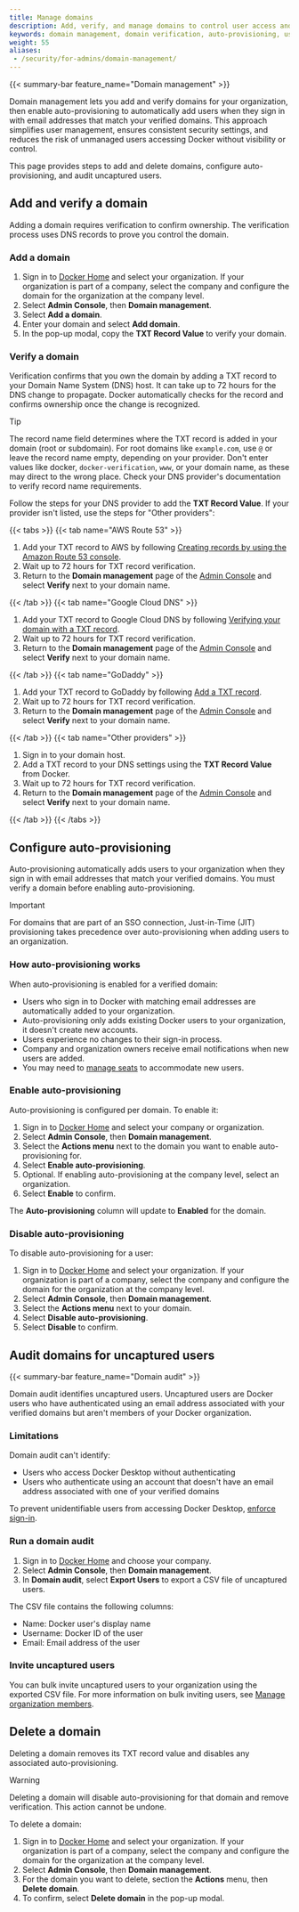 ```yaml
---
title: Manage domains
description: Add, verify, and manage domains to control user access and enable auto-provisioning in Docker organizations
keywords: domain management, domain verification, auto-provisioning, user management, DNS, TXT record, Admin Console
weight: 55
aliases:
 - /security/for-admins/domain-management/
---
```


{{< summary-bar feature_name="Domain management" >}}

Domain management lets you add and verify domains for your organization, then enable auto-provisioning to automatically add users when they sign in with email addresses that match your verified domains. This approach simplifies user management, ensures consistent security settings, and reduces the risk of unmanaged users accessing Docker without visibility or control.

This page provides steps to add and delete domains, configure auto-provisioning, and audit uncaptured users.

## Add and verify a domain

Adding a domain requires verification to confirm ownership. The verification process uses DNS records to prove you control the domain.

### Add a domain

1. Sign in to [Docker Home](https://app.docker.com) and select
your organization. If your organization is part of a company, select the company
and configure the domain for the organization at the company level.
1. Select **Admin Console**, then **Domain management**.
1. Select **Add a domain**.
1. Enter your domain and select **Add domain**.
1. In the pop-up modal, copy the **TXT Record Value** to verify your domain.

### Verify a domain

Verification confirms that you own the domain by adding a TXT record to your Domain Name System (DNS) host. It can take up to 72 hours for the DNS change to propagate. Docker automatically checks for the record and confirms ownership once the change is recognized.

> [!TIP]
>
> The record name field determines where the TXT record is added in your domain (root or subdomain). For root domains like `example.com`, use `@` or leave the record name empty, depending on your provider. Don't enter values like docker, `docker-verification`, `www`, or your domain name, as these may direct to the wrong place. Check your DNS provider's documentation to verify record name requirements.

Follow the steps for your DNS provider to add the **TXT Record Value**. If
your provider isn't listed, use the steps for "Other providers":

{{< tabs >}}
{{< tab name="AWS Route 53" >}}

1. Add your TXT record to AWS by following [Creating records by using the Amazon Route 53 console](https://docs.aws.amazon.com/Route53/latest/DeveloperGuide/resource-record-sets-creating.html).
1. Wait up to 72 hours for TXT record verification.
1. Return to the **Domain management** page of the
[Admin Console](https://app.docker.com/admin) and select **Verify** next to
your domain name.

{{< /tab >}}
{{< tab name="Google Cloud DNS" >}}

1. Add your TXT record to Google Cloud DNS by following [Verifying your domain with a TXT record](https://cloud.google.com/identity/docs/verify-domain-txt).
1. Wait up to 72 hours for TXT record verification.
1. Return to the **Domain management** page of the
[Admin Console](https://app.docker.com/admin) and select **Verify** next to
your domain name.

{{< /tab >}}
{{< tab name="GoDaddy" >}}

1. Add your TXT record to GoDaddy by following [Add a TXT record](https://www.godaddy.com/help/add-a-txt-record-19232).
1. Wait up to 72 hours for TXT record verification.
1. Return to the **Domain management** page of the
[Admin Console](https://app.docker.com/admin) and select **Verify** next to
your domain name.

{{< /tab >}}
{{< tab name="Other providers" >}}

1. Sign in to your domain host.
1. Add a TXT record to your DNS settings using the **TXT Record Value** from Docker.
1. Wait up to 72 hours for TXT record verification.
1. Return to the **Domain management** page of the
[Admin Console](https://app.docker.com/admin) and select **Verify** next to
your domain name.

{{< /tab >}}
{{< /tabs >}}

## Configure auto-provisioning

Auto-provisioning automatically adds users to your organization when they sign in with email addresses that match your verified domains. You must verify a domain before enabling auto-provisioning.

> [!IMPORTANT]
>
> For domains that are part of an SSO connection, Just-in-Time (JIT) provisioning takes precedence over auto-provisioning when adding users to an organization.

### How auto-provisioning works

When auto-provisioning is enabled for a verified domain:

- Users who sign in to Docker with matching email addresses are automatically added to your organization.
- Auto-provisioning only adds existing Docker users to your organization, it doesn't create new accounts.
- Users experience no changes to their sign-in process.
- Company and organization owners receive email notifications when new users are added.
- You may need to [manage seats](/manuals/subscription/manage-seats.md) to accommodate new users.

### Enable auto-provisioning

Auto-provisioning is configured per domain. To enable it:

1. Sign in to [Docker Home](https://app.docker.com) and select
your company or organization.
1. Select **Admin Console**, then **Domain management**.
1. Select the **Actions menu** next to the domain you want to enable
auto-provisioning for.
1. Select **Enable auto-provisioning**.
1. Optional. If enabling auto-provisioning at the company level, select an
organization.
1. Select **Enable** to confirm.

The **Auto-provisioning** column will update to **Enabled** for the domain.

### Disable auto-provisioning

To disable auto-provisioning for a user:

1. Sign in to [Docker Home](https://app.docker.com) and select
your organization. If your organization is part of a company, select the company
and configure the domain for the organization at the company level.
1. Select **Admin Console**, then **Domain management**.
1. Select the **Actions menu** next to your domain.
1. Select **Disable auto-provisioning**.
1. Select **Disable** to confirm.

## Audit domains for uncaptured users

{{< summary-bar feature_name="Domain audit" >}}

Domain audit identifies uncaptured users. Uncaptured users are Docker users who have authenticated using an email address associated with your verified domains but aren't members of your Docker organization.

### Limitations

Domain audit can't identify:

- Users who access Docker Desktop without authenticating
- Users who authenticate using an account that doesn't have an
email address associated with one of your verified domains

To prevent unidentifiable users from accessing Docker Desktop, [enforce sign-in](/manuals/enterprise/security/enforce-sign-in/_index.md).

### Run a domain audit

1. Sign in to [Docker Home](https://app.docker.com) and choose your
company.
1. Select **Admin Console**, then **Domain management**.
1. In **Domain audit**, select **Export Users** to export a CSV file
of uncaptured users.

The CSV file contains the following columns:
- Name: Docker user's display name
- Username: Docker ID of the user
- Email: Email address of the user

### Invite uncaptured users

You can bulk invite uncaptured users to your organization using the exported
CSV file. For more information on bulk inviting users, see
[Manage organization members](/manuals/admin/organization/members.md).

## Delete a domain

Deleting a domain removes its TXT record value and disables any associated auto-provisioning.

>[!WARNING]
>
> Deleting a domain will disable auto-provisioning for that domain and remove verification. This action cannot be undone.

To delete a domain:

1. Sign in to [Docker Home](https://app.docker.com) and select
your organization. If your organization is part of a company, select the company
and configure the domain for the organization at the company level.
1. Select **Admin Console**, then **Domain management**.
1. For the domain you want to delete, section the **Actions** menu, then
**Delete domain**.
1. To confirm, select **Delete domain** in the pop-up modal.
